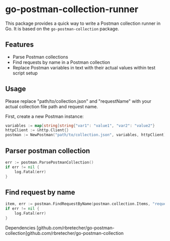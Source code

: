 # go-postman-collection-runner

This package provides a quick way to write a Postman collection runner in Go. It is based on the `go-postman-collection` package.

## Features

- Parse Postman collections
- Find requests by name in a Postman collection
- Replace Postman variables in text with their actual values within test script setup

## Usage

Please replace "path/to/collection.json" and "requestName" with your actual collection file path and request name.

First, create a new Postman instance:

```go
variables := map[string]string{"var1": "value1", "var2": "value2"}
httpClient := &http.Client{}
postman := NewPostman("path/to/collection.json", variables, httpClient)
```

## Parser postman collection
```go
err := postman.ParsePostmanCollection()
if err != nil {
    log.Fatal(err)
}
```

## Find request by name
```go
item, err := postman.FindRequestByName(postman.collection.Items, "requestName")
if err != nil {
    log.Fatal(err)
}
```



Dependencies
[github.com/rbretecher/go-postman-collection]github.com/rbretecher/go-postman-collection


